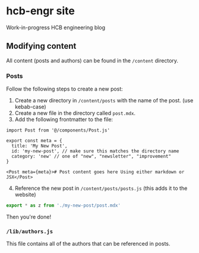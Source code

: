# hcb-engr site

Work-in-progress HCB engineering blog

## Modifying content

All content (posts and authors) can be found in the `/content` directory.

### Posts

Follow the following steps to create a new post:

1. Create a new directory in `/content/posts` with the name of the post. (use kebab-case)
2. Create a new file in the directory called `post.mdx`.
3. Add the following frontmatter to the file:

```mdx
import Post from '@/components/Post.js'

export const meta = {
  title: 'My New Post',
  id: 'my-new-post', // make sure this matches the directory name
  category: 'new' // one of "new", "newsletter", "improvement"
}

<Post meta={meta}># Post content goes here Using either markdown or JSX</Post>
```

4. Reference the new post in `/content/posts/posts.js` (this adds it to the website)

```js
export * as z from './my-new-post/post.mdx'
```

Then you're done!

### `/lib/authors.js`

This file contains all of the authors that can be referenced in posts.
